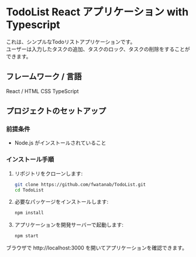 # TodoList React アプリケーション with Typescript

これは、シンプルなTodoリストアプリケーションです。  
ユーザーは入力したタスクの追加、タスクのロック、タスクの削除をすることができます。  

## フレームワーク / 言語

React / HTML CSS TypeScript

## プロジェクトのセットアップ

### 前提条件

- Node.js がインストールされていること

### インストール手順

1. リポジトリをクローンします:

   ```bash
   git clone https://github.com/fwatanab/TodoList.git
   cd TodoList
2. 必要なパッケージをインストールします:

   ```bash
   npm install
3. アプリケーションを開発サーバーで起動します:

   ```bash
   npm start
ブラウザで http://localhost:3000 を開いてアプリケーションを確認できます。
